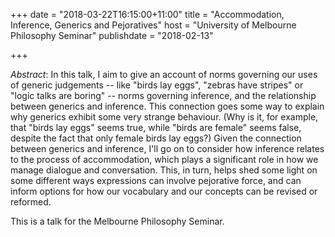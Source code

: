 +++
date = "2018-03-22T16:15:00+11:00"
title = "Accommodation, Inference, Generics and Pejoratives"
host = "University of Melbourne Philosophy Seminar"
publishdate = "2018-02-13"

+++

*Abstract*: In this talk, I aim to give an account of norms governing our uses of generic judgements -- like "birds lay eggs", "zebras have stripes" or "logic talks are boring" -- norms governing inference, and the relationship between generics and inference. This connection goes some way to explain why generics exhibit some very strange behaviour. (Why is it, for example, that "birds lay eggs" seems true, while "birds are female" seems false, despite the fact that only female birds lay eggs?) Given the connection between generics and inference, I'll go on to consider how inference relates to the process of accommodation, which plays a significant role in how we manage dialogue and conversation. This, in turn, helps shed some light on some different ways expressions can involve pejorative force, and can inform options for how our vocabulary and our concepts can be revised or reformed. 



This is a talk for the Melbourne Philosophy Seminar.

